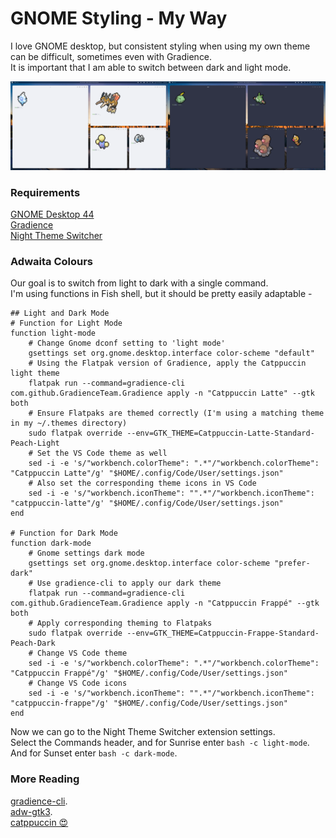 # GNOME Styling - My Way

I love GNOME desktop, but consistent styling when using my own theme can be difficult, sometimes even with Gradience.\
It is important that I am able to switch between dark and light mode.

<img src="light-mode.png" alt="light-mode" width="50%"><img src="dark-mode.png" alt="dark-mode" width="50%" >

### Requirements

[GNOME Desktop 44](https://www.gnome.org/)\
[Gradience](https://github.com/GradienceTeam/Gradience)\
[Night Theme Switcher](https://extensions.gnome.org/extension/2236/night-theme-switcher/)

### Adwaita Colours

Our goal is to switch from light to dark with a single command.\
I'm using functions in Fish shell, but it should be pretty easily adaptable -
```
## Light and Dark Mode
# Function for Light Mode
function light-mode
    # Change Gnome dconf setting to 'light mode'
    gsettings set org.gnome.desktop.interface color-scheme "default"
    # Using the Flatpak version of Gradience, apply the Catppuccin light theme
    flatpak run --command=gradience-cli com.github.GradienceTeam.Gradience apply -n "Catppuccin Latte" --gtk both
    # Ensure Flatpaks are themed correctly (I'm using a matching theme in my ~/.themes directory)
    sudo flatpak override --env=GTK_THEME=Catppuccin-Latte-Standard-Peach-Light
    # Set the VS Code theme as well
    sed -i -e 's/"workbench.colorTheme": ".*"/"workbench.colorTheme": "Catppuccin Latte"/g' "$HOME/.config/Code/User/settings.json"
    # Also set the corresponding theme icons in VS Code
    sed -i -e 's/"workbench.iconTheme": "".*"/"workbench.iconTheme": "catppuccin-latte"/g' "$HOME/.config/Code/User/settings.json"
end

# Function for Dark Mode
function dark-mode
    # Gnome settings dark mode
    gsettings set org.gnome.desktop.interface color-scheme "prefer-dark"
    # Use gradience-cli to apply our dark theme
    flatpak run --command=gradience-cli com.github.GradienceTeam.Gradience apply -n "Catppuccin Frappé" --gtk both
    # Apply corresponding theming to Flatpaks
    sudo flatpak override --env=GTK_THEME=Catppuccin-Frappe-Standard-Peach-Dark
    # Change VS Code theme
    sed -i -e 's/"workbench.colorTheme": ".*"/"workbench.colorTheme": "Catppuccin Frappé"/g' "$HOME/.config/Code/User/settings.json"
    # Change VS Code icons
    sed -i -e 's/"workbench.iconTheme": "".*"/"workbench.iconTheme": "catppuccin-frappe"/g' "$HOME/.config/Code/User/settings.json"
end
```

Now we can go to the Night Theme Switcher extension settings.\
Select the Commands header, and for Sunrise enter `bash -c light-mode`.\
And for Sunset enter `bash -c dark-mode`.

### More Reading

[gradience-cli](https://github.com/GradienceTeam/Gradience/wiki/Using-CLI).\
[adw-gtk3](https://github.com/lassekongo83/adw-gtk3).\
[catppuccin 😍](https://github.com/catppuccin/gtk)
